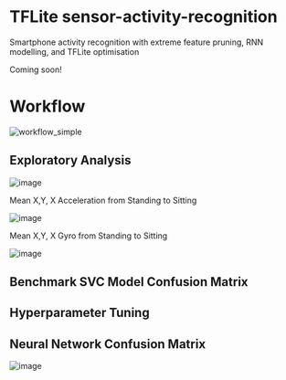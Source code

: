# TFLite sensor-activity-recognition
Smartphone activity recognition with extreme feature pruning, RNN modelling, and TFLite optimisation

Coming soon!

# Workflow #


![workflow_simple](https://github.com/bwilkie/tflite-sensor-activity-recognition/assets/40703571/f15e01d0-7873-417b-af07-8f548dfaac31)

## Exploratory Analysis ##

![image](https://github.com/bwilkie/tflite-sensor-activity-recognition/assets/40703571/1f25ab55-4df0-4c33-9651-56d1c9f22039)

Mean X,Y, X Acceleration from Standing to Sitting

![image](https://github.com/bwilkie/tflite-sensor-activity-recognition/assets/40703571/56969604-7690-46bc-bf0e-968494700916)


Mean X,Y, X Gyro from Standing to Sitting

![image](https://github.com/bwilkie/tflite-sensor-activity-recognition/assets/40703571/7148f5dc-b01d-49f5-bde3-0076979d9917)


## Benchmark SVC Model Confusion Matrix ##


## Hyperparameter Tuning ##


## Neural Network Confusion Matrix ##

![image](https://github.com/bwilkie/tflite-sensor-activity-recognition/assets/40703571/60822661-ff2f-4e8f-b154-f1fd634413ab)

